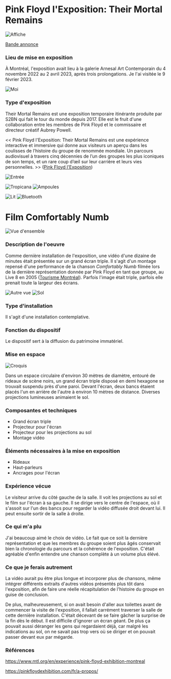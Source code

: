 # Pink Floyd l'Exposition: Their Mortal Remains
![Affiche](medias/pinkfloyd_expo_affiche.png)

[Bande annonce](https://www.youtube.com/watch?v=mZ9olu3ex7U&ab_channel=PinkFloydExhibition%3ATheirMortalRemains)

### Lieu de mise en exposition
À Montréal, l'exposition avait lieu à la galerie Arnesal Art Contemporain du 4 novembre 2022 au 2 avril 2023, après trois prolongations. Je l'ai visitée le 9 février 2023.

![Moi](medias/pinkfloyd_moi_exterieur.jpg)

### Type d'exposition
Their Mortal Remains est une exposition temporaire itinérante produite par S2BN qui fait le tour du monde depuis 2017. Elle est le fruit d'une collaboration entre les membres de Pink Floyd et le commissaire et directeur créatif Aubrey Powell. 

<< Pink Floyd l'Exposition: Their Mortal Remains est une expérience interactive et immersive qui donne aux visiteurs un aperçu dans les coulisses de l’histoire du groupe de renommée mondiale. Un parcours audiovisuel à travers cinq décennies de l’un des groupes les plus iconiques de son temps, et un rare coup d’œil sur leur carrière et leurs vies personnelles. >> ([Pink Floyd l'Exposition](https://pinkfloydexhibition.com/fr/a-propos/))

![Entrée](medias/pinkfloyd_entree.jpg)

![Tropicana](medias/pinkfloyd_tropicana.jpg) ![Ampoules](medias/pinkfloyd_ampoule.jpg)

![Lit](medias/pinkfloyd_lit.jpg) ![Bluetooth](medias/pinkfloyd_bluetooth01.jpg) 

# Film Comfortably Numb
![Vue d'ensemble](medias/pinkfloyd_film_ensemble.jpg)

### Description de l'oeuvre
Comme dernière installation de l'exposition, une vidéo d'une dizaine de minutes était présentée sur un grand écran triple. Il s'agit d'un montage repensé d'une performance de la chanson *Comfortably Numb* filmée lors de la dernière représentation donnée par Pink Floyd en tant que groupe, au Live 8 en 2005 ([Tourisme Montréal](https://www.mtl.org/en/experience/pink-floyd-exhibition-montreal)). Parfois l'image était triple, parfois elle prenait toute la largeur des écrans. 

![Autre vue](medias/pinkfloyd_film_autre.jpg) ![Sol](medias/pinkfloyd_film_projection.jpg)

### Type d'installation
Il s'agit d'une installation contemplative.

### Fonction du dispositif
Le dispositif sert à la diffusion du patrimoine immatériel.

### Mise en espace
![Croquis](medias/pinkfloyd_film_croquis.jpg)

Dans un espace circulaire d'environ 30 mètres de diamètre, entouré de rideaux de scène noirs, un grand écran triple disposé en demi hexagone se trouvait suspendu près d'une paroi. Devant l'écran, deux bancs étaient placés l'un en arrière de l'autre à environ 10 mètres de distance. Diverses projections lumineuses animaient le sol.

### Composantes et techniques
- Grand écran triple
- Projecteur pour l'écran
- Projecteur pour les projections au sol
- Montage vidéo

### Éléments nécessaires à la mise en exposition
- Rideaux
- Haut-parleurs
- Ancrages pour l'écran

### Expérience vécue
Le visiteur arrive du côté gauche de la salle. Il voit les projections au sol et le film sur l'écran à sa gauche. Il se dirige vers le centre de l'espace, où il s'assoit sur l'un des bancs pour regarder la vidéo diffusée droit devant lui. Il peut ensuite sortir de la salle à droite.

### Ce qui m'a plu
J'ai beaucoup aimé le choix de vidéo. Le fait que ce soit la dernière représentation et que les membres du groupe soient plus âgés conservait bien la chronologie du parcours et la cohérence de l'exposition. C'était agréable d'enfin entendre une chanson complète à un volume plus élévé. 

### Ce que je ferais autrement
La vidéo aurait pu être plus longue et incorporer plus de chansons, même intégrer différents extraits d'autres vidéos présentés plus tôt dans l'exposition, afin de faire une réelle récapitulation de l'histoire du groupe en guise de conclusion. 

De plus, malheureusement, si on avait besoin d'aller aux toilettes avant de commencer la visite de l'exposition, il fallait carrément traverser la salle de cette dernière installation. C'était décevant de se faire gâcher la surprise de la fin dès le début. Il est difficile d'ignorer un écran géant. De plus ça pouvait aussi déranger les gens qui regardaient déjà, car malgré les indications au sol, on ne savait pas trop vers où se diriger et on pouvait passer devant eux par mégarde. 

### Références
https://www.mtl.org/en/experience/pink-floyd-exhibition-montreal

https://pinkfloydexhibition.com/fr/a-propos/
